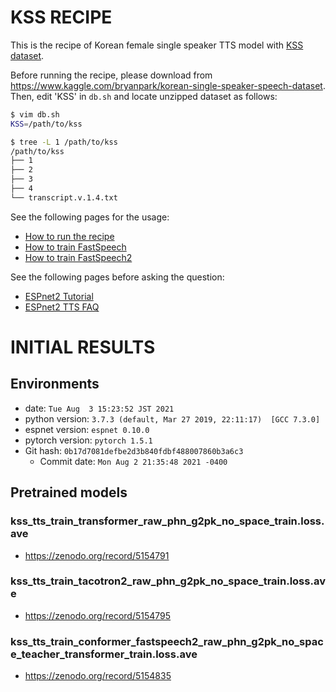 # KSS RECIPE

This is the recipe of Korean female single speaker TTS model with [KSS dataset](https://www.kaggle.com/bryanpark/korean-single-speaker-speech-dataset).

Before running the recipe, please download from https://www.kaggle.com/bryanpark/korean-single-speaker-speech-dataset.  
Then, edit 'KSS' in `db.sh` and locate unzipped dataset as follows:

```bash
$ vim db.sh
KSS=/path/to/kss

$ tree -L 1 /path/to/kss
/path/to/kss
├── 1
├── 2
├── 3
├── 4
└── transcript.v.1.4.txt
```

See the following pages for the usage:
- [How to run the recipe](../../TEMPLATE/tts1/README.md#how-to-run)
- [How to train FastSpeech](../../TEMPLATE/tts1/README.md#fastspeech-training)
- [How to train FastSpeech2](../../TEMPLATE/tts1/README.md#fastspeech2-training)

See the following pages before asking the question:
- [ESPnet2 Tutorial](https://espnet.github.io/espnet/espnet2_tutorial.html)
- [ESPnet2 TTS FAQ](../../TEMPLATE/tts1/README.md#faq)

# INITIAL RESULTS

## Environments
- date: `Tue Aug  3 15:23:52 JST 2021`
- python version: `3.7.3 (default, Mar 27 2019, 22:11:17)  [GCC 7.3.0]`
- espnet version: `espnet 0.10.0`
- pytorch version: `pytorch 1.5.1`
- Git hash: `0b17d7081defbe2d3b840fdbf488007860b3a6c3`
  - Commit date: `Mon Aug 2 21:35:48 2021 -0400`

## Pretrained models

### kss_tts_train_transformer_raw_phn_g2pk_no_space_train.loss.ave
- https://zenodo.org/record/5154791

### kss_tts_train_tacotron2_raw_phn_g2pk_no_space_train.loss.ave
- https://zenodo.org/record/5154795

### kss_tts_train_conformer_fastspeech2_raw_phn_g2pk_no_space_teacher_transformer_train.loss.ave
- https://zenodo.org/record/5154835
